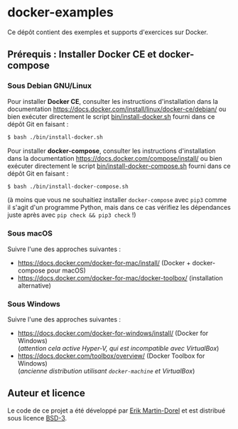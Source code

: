 # docker-examples

Ce dépôt contient des exemples et supports d'exercices sur Docker.

## Prérequis : Installer Docker CE et docker-compose

### Sous Debian GNU/Linux

Pour installer **Docker CE**, consulter les instructions
d'installation dans la documentation
<https://docs.docker.com/install/linux/docker-ce/debian/>
ou bien exécuter directement le script
[bin/install-docker.sh](./bin/install-docker.sh#L5-L21) fourni dans ce dépôt Git
en faisant :

```bash
$ bash ./bin/install-docker.sh
```

Pour installer **docker-compose**, consulter les instructions
d'installation dans la documentation
<https://docs.docker.com/compose/install/>
ou bien exécuter directement le script
[bin/install-docker-compose.sh](./bin/install-docker-compose.sh#L5-L12) fourni
dans ce dépôt Git en faisant :

```bash
$ bash ./bin/install-docker-compose.sh
```

(à moins que vous ne souhaitiez installer `docker-compose` avec `pip3`
comme il s'agit d'un programme Python, mais dans ce cas vérifiez les
dépendances juste après avec `pip check && pip3 check` !)

### Sous macOS

Suivre l'une des approches suivantes :

* <https://docs.docker.com/docker-for-mac/install/> (Docker + docker-compose pour macOS)
* <https://docs.docker.com/docker-for-mac/docker-toolbox/> (installation alternative)

### Sous Windows

Suivre l'une des approches suivantes :

* <https://docs.docker.com/docker-for-windows/install/> (Docker for Windows)  
  (*attention cela active Hyper-V, qui est incompatible avec VirtualBox*)
* <https://docs.docker.com/toolbox/overview/> (Docker Toolbox for Windows)  
  (*ancienne distribution utilisant `docker-machine` et VirtualBox*)

## Auteur et licence

Le code de ce projet a été développé par
[Erik Martin-Dorel](https://github.com/erikmd) et est distribué sous
licence [BSD-3](./LICENSE).
